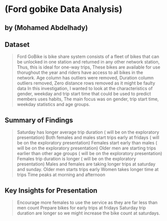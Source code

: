 # (Ford gobike Data Analysis)
## by (Mohamed Abdelhady)


## Dataset

>Ford GoBike is  bike share system consists of a fleet of bikes that can be unlocked in one station and returned in any other network station, Thus, this is ideal for one-way trips, These bikes are available for use thorughout the year and riders have access to all bikes in the network.
> Age column has outliers were removed, Duration column outliers removed, Zero distance rows removed as it might be faulty data
> In this investigation, I wanted to look at the characteristics of gender, weekday and trip start time that could be used to predict members uses habits,  The main focus was on gender, trip start time, weekday statistics and age groups.


## Summary of Findings

>Saturday has longer average trip duration ( will be on the exploratory presentation)
> Both females and males start trips early at fridays ( will be on the exploratory presentation)
> Females start early than males ( will be on the exploratory presentation)
> Older men are starting trips earlier than other age groups ( will be on the exploratory presentation)
>Females trip duration is longer ( will be on the exploratory presentation) 
> Males and females are taking longer trips at saturday and sunday.
> Older men starts trips early
>Women takes longer time at trips
>Time peaks at morning and afternoon



## Key Insights for Presentation

>Encourage more females to use the service as they are far less than men count
> Prepare bikes for early trips at fridays
>Saturday trip duration are longer so we might increase the bike count at saturdays.


